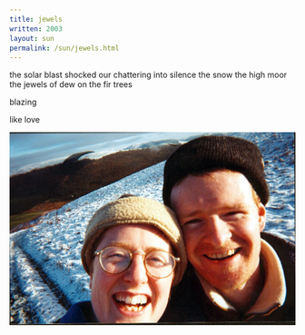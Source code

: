 ```yaml
---
title: jewels 
written: 2003
layout: sun
permalink: /sun/jewels.html
---
```


<div class="poem">
the solar blast  
shocked our chattering  
into silence  
the snow  
the high moor  
the jewels of dew  
on the fir trees


blazing


like love
</div>

![Sarah & Hughie, Chan Retreat 2001](/assets/images/bucket/s_h_chanretreat2000.jpg "Sarah & Hughie, Chan Retreat 2001")

